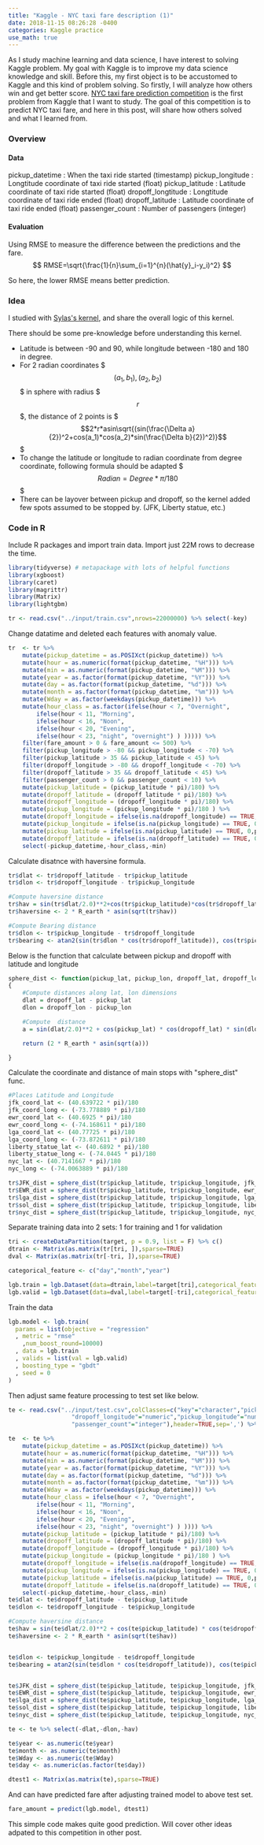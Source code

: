 ```yaml
---
title: "Kaggle - NYC taxi fare description (1)"
date: 2018-11-15 08:26:28 -0400
categories: Kaggle practice
use_math: true
---
```


As I study machine learning and data science, I have interest to solving Kaggle problem. My goal with Kaggle is to improve my data science knowledge and skill. Before this, my first object is to be accustomed to Kaggle and this kind of problem solving. So firstly, I will analyze how others win and get better score.
[NYC taxi fare prediction competition](https://www.kaggle.com/c/new-york-city-taxi-fare-prediction) is the first problem from Kaggle that I want to study.
The goal of this competition is to predict NYC taxi fare, and here in this post, will share how others solved and what I learned from.

### Overview
#### Data
pickup_datetime : When the taxi ride started (timestamp)
pickup_longitude : Longtitude coordinate of taxi ride started (float)
pickup_latitude : Latitude coordinate of taxi ride started (float)
dropoff_longtitude : Longtitude coordinate of taxi ride ended (float)
dropoff_latitude : Latitude coordinate of taxi ride ended (float)
passenger_count : Number of passengers (integer)
#### Evaluation
Using RMSE to measure the difference between the predictions and the fare.
$$
RMSE=\sqrt{\frac{1}{n}\sum_{i=1}^{n}(\hat{y}_i-y_i)^2}
$$

So here, the lower RMSE means better prediction.

### Idea
I studied with [Sylas's kernel](https://www.kaggle.com/jsylas/top-ten-rank-r-22m-rows-2-90-lightgbm), and share the overall logic of this kernel.

There should be some pre-knowledge before understanding this kernel.
- Latitude is between -90 and 90, while longitude between -180 and 180 in degree.
- For 2 radian coordinates $$$(a_1,b_1), (a_2,b_2)$$$ in sphere with radius $$$r$$$, the distance of 2 points is $$$2*r*asin\sqrt{(sin(\frac{\Delta a}{2})^2+cos(a_1)*cos(a_2)*sin(\frac{\Delta b}{2})^2)}$$$
- To change the latitude or longitude to radian coordinate from degree coordinate, following formula should be adapted $$$Radian=Degree*\pi/180$$$
- There can be layover between pickup and dropoff, so the kernel added few spots assumed to be stopped by. (JFK, Liberty statue, etc.)

### Code in R
Include R packages and import train data.
Import just 22M rows to decrease the time.
```r
library(tidyverse) # metapackage with lots of helpful functions
library(xgboost)
library(caret)
library(magrittr)
library(Matrix)
library(lightgbm)

tr <- read.csv("../input/train.csv",nrows=22000000) %>% select(-key)
```

Change datatime and deleted each features with anomaly value.

```r
tr  <- tr %>%
	mutate(pickup_datetime = as.POSIXct(pickup_datetime)) %>%
	mutate(hour = as.numeric(format(pickup_datetime, "%H"))) %>%
	mutate(min = as.numeric(format(pickup_datetime, "%M"))) %>%
	mutate(year = as.factor(format(pickup_datetime, "%Y"))) %>%
	mutate(day = as.factor(format(pickup_datetime, "%d"))) %>%
	mutate(month = as.factor(format(pickup_datetime, "%m"))) %>%
	mutate(Wday = as.factor(weekdays(pickup_datetime))) %>%
	mutate(hour_class = as.factor(ifelse(hour < 7, "Overnight",
		ifelse(hour < 11, "Morning",
		ifelse(hour < 16, "Noon",
		ifelse(hour < 20, "Evening",
		ifelse(hour < 23, "night", "overnight") ) ))))) %>%
	filter(fare_amount > 0 & fare_amount <= 500) %>%
	filter(pickup_longitude > -80 && pickup_longitude < -70) %>%
	filter(pickup_latitude > 35 && pickup_latitude < 45) %>%
	filter(dropoff_longitude > -80 && dropoff_longitude < -70) %>%
	filter(dropoff_latitude > 35 && dropoff_latitude < 45) %>%
	filter(passenger_count > 0 && passenger_count < 10) %>%
	mutate(pickup_latitude = (pickup_latitude * pi)/180) %>%
	mutate(dropoff_latitude = (dropoff_latitude * pi)/180) %>%
	mutate(dropoff_longitude = (dropoff_longitude * pi)/180) %>%
	mutate(pickup_longitude = (pickup_longitude * pi)/180 ) %>%
	mutate(dropoff_longitude = ifelse(is.na(dropoff_longitude) == TRUE, 0,dropoff_longitude)) %>%
	mutate(pickup_longitude = ifelse(is.na(pickup_longitude) == TRUE, 0,pickup_longitude)) %>%
	mutate(pickup_latitude = ifelse(is.na(pickup_latitude) == TRUE, 0,pickup_latitude)) %>%
	mutate(dropoff_latitude = ifelse(is.na(dropoff_latitude) == TRUE, 0,dropoff_latitude)) %>%
	select(-pickup_datetime,-hour_class,-min)
```

Calculate disatnce with haversine formula.
```r
tr$dlat <- tr$dropoff_latitude - tr$pickup_latitude
tr$dlon <- tr$dropoff_longitude - tr$pickup_longitude

#Compute haversine distance
tr$hav = sin(tr$dlat/2.0)**2+cos(tr$pickup_latitude)*cos(tr$dropoff_latitude) * sin(tr$dlon/2.0)**2
tr$haversine <- 2 * R_earth * asin(sqrt(tr$hav))

#Compute Bearing distance
tr$dlon <- tr$pickup_longitude - tr$dropoff_longitude
tr$bearing <- atan2(sin(tr$dlon * cos(tr$dropoff_latitude)), cos(tr$pickup_latitude) * sin(tr$dropoff_latitude) - sin(tr$pickup_latitude) * cos(tr$dropoff_latitude) * cos(tr$dlon))
```

Below is the function that calculate between pickup and dropoff with latitude and longitude
```r
sphere_dist <- function(pickup_lat, pickup_lon, dropoff_lat, dropoff_lon)
{
    #Compute distances along lat, lon dimensions
    dlat = dropoff_lat - pickup_lat
    dlon = dropoff_lon - pickup_lon

    #Compute  distance
    a = sin(dlat/2.0)**2 + cos(pickup_lat) * cos(dropoff_lat) * sin(dlon/2.0)**2

    return (2 * R_earth * asin(sqrt(a)))

}
```

Calculate the coordinate and distance of main stops with "sphere_dist" func.
```r
#Places Latitude and Longitude
jfk_coord_lat <- (40.639722 * pi)/180
jfk_coord_long <- (-73.778889 * pi)/180
ewr_coord_lat <- (40.6925 * pi)/180
ewr_coord_long <- (-74.168611 * pi)/180
lga_coord_lat <- (40.77725 * pi)/180
lga_coord_long <- (-73.872611 * pi)/180
liberty_statue_lat <- (40.6892 * pi)/180
liberty_statue_long <- (-74.0445 * pi)/180
nyc_lat <- (40.7141667 * pi)/180
nyc_long <- (-74.0063889 * pi)/180

tr$JFK_dist = sphere_dist(tr$pickup_latitude, tr$pickup_longitude, jfk_coord_lat, jfk_coord_long) + sphere_dist(jfk_coord_lat, jfk_coord_long, tr$dropoff_latitude, tr$dropoff_longitude)
tr$EWR_dist = sphere_dist(tr$pickup_latitude, tr$pickup_longitude, ewr_coord_lat, ewr_coord_long) +  sphere_dist(ewr_coord_lat, ewr_coord_long, tr$dropoff_latitude, tr$dropoff_longitude)
tr$lga_dist = sphere_dist(tr$pickup_latitude, tr$pickup_longitude, lga_coord_lat, lga_coord_long) + sphere_dist(lga_coord_lat, lga_coord_long, tr$dropoff_latitude, tr$dropoff_longitude)
tr$sol_dist = sphere_dist(tr$pickup_latitude, tr$pickup_longitude, liberty_statue_lat, liberty_statue_long) + sphere_dist(liberty_statue_lat, liberty_statue_long, tr$dropoff_latitude, tr$dropoff_longitude)
tr$nyc_dist = sphere_dist(tr$pickup_latitude, tr$pickup_longitude, nyc_lat, nyc_long) + sphere_dist(nyc_lat, nyc_long, tr$dropoff_latitude, tr$dropoff_longitude)
```

Separate training data into 2 sets: 1 for training and 1 for validation
```r
tri <- createDataPartition(target, p = 0.9, list = F) %>% c()
dtrain <- Matrix(as.matrix(tr[tri, ]),sparse=TRUE)
dval <- Matrix(as.matrix(tr[-tri, ]),sparse=TRUE)

categorical_feature <- c("day","month","year")

lgb.train = lgb.Dataset(data=dtrain,label=target[tri],categorical_feature =categorical_feature)
lgb.valid = lgb.Dataset(data=dval,label=target[-tri],categorical_feature =categorical_feature)
```

Train the data
```r
lgb.model <- lgb.train(
  params = list(objective = "regression"
  , metric = "rmse"
    ,num_boost_round=10000)
  , data = lgb.train
  , valids = list(val = lgb.valid)
  , boosting_type = "gbdt"
  , seed = 0
)
```
Then adjust same feature processing to test set like below.
```r
te <- read.csv("../input/test.csv",colClasses=c("key"="character","pickup_datetime"="POSIXct",
                  "dropoff_longitude"="numeric","pickup_longitude"="numeric","dropoff_latitude"="numeric","pickup_latitude"="numeric",
                  "passenger_count"="integer"),header=TRUE,sep=',') %>% select(-key)

te  <- te %>%
    mutate(pickup_datetime = as.POSIXct(pickup_datetime)) %>%
    mutate(hour = as.numeric(format(pickup_datetime, "%H"))) %>%
	mutate(min = as.numeric(format(pickup_datetime, "%M"))) %>%
	mutate(year = as.factor(format(pickup_datetime, "%Y"))) %>%
	mutate(day = as.factor(format(pickup_datetime, "%d"))) %>%
	mutate(month = as.factor(format(pickup_datetime, "%m"))) %>%
	mutate(Wday = as.factor(weekdays(pickup_datetime))) %>%
	mutate(hour_class = ifelse(hour < 7, "Overnight",
		ifelse(hour < 11, "Morning",
		ifelse(hour < 16, "Noon",
		ifelse(hour < 20, "Evening",
		ifelse(hour < 23, "night", "overnight") ) )))) %>%
	mutate(pickup_latitude = (pickup_latitude * pi)/180) %>%
	mutate(dropoff_latitude = (dropoff_latitude * pi)/180) %>%
	mutate(dropoff_longitude = (dropoff_longitude * pi)/180) %>%
	mutate(pickup_longitude = (pickup_longitude * pi)/180 ) %>%
	mutate(dropoff_longitude = ifelse(is.na(dropoff_longitude) == TRUE, 0,dropoff_longitude)) %>%
	mutate(pickup_longitude = ifelse(is.na(pickup_longitude) == TRUE, 0,pickup_longitude)) %>%
	mutate(pickup_latitude = ifelse(is.na(pickup_latitude) == TRUE, 0,pickup_latitude)) %>%
	mutate(dropoff_latitude = ifelse(is.na(dropoff_latitude) == TRUE, 0,dropoff_latitude)) %>%
	select(-pickup_datetime,-hour_class,-min)
te$dlat <- te$dropoff_latitude - te$pickup_latitude
te$dlon <- te$dropoff_longitude - te$pickup_longitude

#Compute haversine distance
te$hav = sin(te$dlat/2.0)**2 + cos(te$pickup_latitude) * cos(te$dropoff_latitude) * sin(te$dlon/2.0)**2
te$haversine <- 2 * R_earth * asin(sqrt(te$hav))


te$dlon <- te$pickup_longitude - te$dropoff_longitude
te$bearing = atan2(sin(te$dlon * cos(te$dropoff_latitude)), cos(te$pickup_latitude) * sin(te$dropoff_latitude) - sin(te$pickup_latitude) * cos(te$dropoff_latitude) * cos(te$dlon))


te$JFK_dist = sphere_dist(te$pickup_latitude, te$pickup_longitude, jfk_coord_lat, jfk_coord_long) + sphere_dist(jfk_coord_lat, jfk_coord_long, te$dropoff_latitude, te$dropoff_longitude)
te$EWR_dist = sphere_dist(te$pickup_latitude, te$pickup_longitude, ewr_coord_lat, ewr_coord_long) +  sphere_dist(ewr_coord_lat, ewr_coord_long, te$dropoff_latitude, te$dropoff_longitude)
te$lga_dist = sphere_dist(te$pickup_latitude, te$pickup_longitude, lga_coord_lat, lga_coord_long) + sphere_dist(lga_coord_lat, lga_coord_long, te$dropoff_latitude, te$dropoff_longitude)
te$sol_dist = sphere_dist(te$pickup_latitude, te$pickup_longitude, liberty_statue_lat, liberty_statue_long) + sphere_dist(liberty_statue_lat, liberty_statue_long, te$dropoff_latitude, te$dropoff_longitude)
te$nyc_dist = sphere_dist(te$pickup_latitude, te$pickup_longitude, nyc_lat, nyc_long) + sphere_dist(nyc_lat, nyc_long, te$dropoff_latitude, te$dropoff_longitude)

te <- te %>% select(-dlat,-dlon,-hav)

te$year <- as.numeric(te$year)
te$month <- as.numeric(te$month)
te$Wday <- as.numeric(te$Wday)
te$day <- as.numeric(as.factor(te$day))

dtest1 <- Matrix(as.matrix(te),sparse=TRUE)
```

And can have predicted fare after adjusting trained model to above test set.
```r
fare_amount = predict(lgb.model, dtest1)
```

This simple code makes quite good prediction. Will cover other ideas adpated to this competition in other post.
